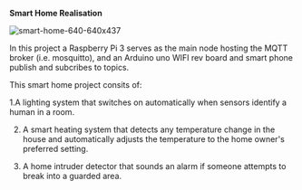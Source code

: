 **Smart Home Realisation**

![smart-home-640-640x437](https://user-images.githubusercontent.com/72282670/173175076-7a98e016-5935-44ca-aa88-42b0ebc3e40a.png)

In this project a Raspberry Pi 3 serves as the main node hosting the MQTT broker (i.e. mosquitto), and an Arduino uno WIFI rev board and smart phone publish and subcribes to topics.

This smart home project consits of:

1.A lighting system that switches on automatically when sensors identify a human in a room.

2. A smart heating system that detects any temperature change in the house and automatically adjusts the temperature to the home owner's preferred setting.

3. A home intruder detector that sounds an alarm if someone attempts to break into a guarded area.
